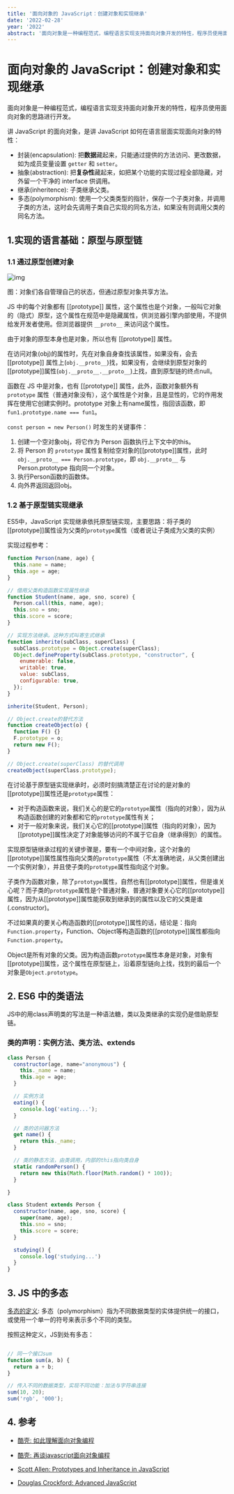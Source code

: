 ```yaml
---
title: '面向对象的 JavaScript：创建对象和实现继承'
date: '2022-02-28'
year: '2022'
abstract: '面向对象是一种编程范式，编程语言实现支持面向对象开发的特性，程序员使用面向对象的思路进行开发。讨论 JavaScript 的面向对象，是说它如何在语言层面实现面向对象的特性。'
---
```


# 面向对象的 JavaScript：创建对象和实现继承

面向对象是一种编程范式，编程语言实现支持面向对象开发的特性，程序员使用面向对象的思路进行开发。

讲 JavaScript 的面向对象，是讲 JavaScript 如何在语言层面实现面向对象的特性：

- 封装(encapsulation): 把**数据**藏起来，只能通过提供的方法访问、更改数据，如为成员变量设置 `getter` 和 `setter`。
- 抽象(abstraction): 把**复杂性**藏起来，如把某个功能的实现过程全部隐藏，对外留一个干净的 interface 供调用。
- 继承(inheritence): 子类继承父类。
- 多态(polymorphism): 使用一个父类类型的指针，保存一个子类对象，并调用子类的方法，这时会先调用子类自己实现的同名方法，如果没有则调用父类的同名方法。

## 1.实现的语言基础：原型与原型链

### 1.1 通过原型创建对象

![img](https://docs.microsoft.com/en-us/previous-versions/msdn10/images/ff852808.img007(en-us,msdn.10).png)

图：对象们各自管理自己的状态，但通过原型对象共享方法。

JS 中的每个对象都有 [[prototype]] 属性，这个属性也是个对象，一般叫它对象的（隐式）原型，这个属性在规范中是隐藏属性，供浏览器引擎内部使用，不提供给发开发者使用。但浏览器提供 `__proto__` 来访问这个属性。

由于对象的原型本身也是对象，所以也有 [[prototype]] 属性。

在访问对象(obj)的属性时，先在对象自身查找该属性，如果没有，会去 [[prototype]] 属性上(`obj.__proto__`)找，如果没有，会继续到原型对象的[[prototype]]属性(`obj.__proto__.__proto__`)上找，直到原型链的终点null。

函数在 JS 中是对象，也有 [[prototype]] 属性，此外，函数对象额外有 `prototype` 属性（普通对象没有），这个属性是个对象，且是显性的，它的作用发挥在使用它创建实例时。prototype 对象上有name属性，指回该函数，即`fun1.prototype.name === fun1`。

`const person = new Person()` 时发生的关键事件：

1. 创建一个空对象obj，将它作为 Person 函数执行上下文中的this。
2. 将 Person 的 `prototype` 属性复制给空对象的[[prototype]]属性，此时 `obj.__proto__ === Person.prototype`，即 `obj.__proto__` 与 Person.prototype 指向同一个对象。
3. 执行Person函数的函数体。
4. 向外界返回返回obj。

### 1.2 基于原型链实现继承

ES5中，JavaScript 实现继承依托原型链实现，主要思路：将子类的[[prototype]]属性设为父类的`prototype`属性（或者说让子类成为父类的实例）

实现过程参考：

```js
function Person(name, age) {
  this.name = name;
  this.age = age;
}

// 借用父类构造函数实现属性继承
function Student(name, age, sno, score) {
  Person.call(this, name, age); 
  this.sno = sno;
  this.score = score;
}

// 实现方法继承。这种方式叫寄生式继承 
function inherite(subClass, superClass) {
  subClass.prototype = Object.create(superClass);
  Object.defineProperty(subClass.prototype, "constructor", {
    enumerable: false,
    writable: true,
    value: subClass,
    configurable: true,
  });
}

inherite(Student, Person);

// Object.create的替代方法
function createObject(o) {
  function F() {}
  F.prototype = o;
  return new F();
}

// Object.create(superClass) 的替代调用
createObject(superClass.prototype);

```

在讨论基于原型链实现继承时，必须时刻搞清楚正在讨论的是对象的[[prototype]]属性还是`prototype`属性：

- 对于构造函数来说，我们关心的是它的`prototype`属性（指向的对象），因为从构造函数创建的对象都和它的`prototype`属性有关；
- 对于一般对象来说，我们关心它的[[prototype]]属性（指向的对象），因为[[prototype]]属性决定了对象能够访问的不属于它自身（继承得到）的属性。

实现原型链继承过程的关键步骤是，要有一个中间对象，这个对象的[[prototype]]属性属性指向父类的`prototype`属性（不太准确地说，从父类创建出一个实例对象），并且使子类的`prototype`属性指向这个对象。

子类作为函数对象，除了`prototype`属性，自然也有[[prototype]]属性，但是谁关心呢？而子类的`prototype`属性是个普通对象，普通对象要关心它的[[prototype]]属性，因为从[[prototype]]属性能获取到继承到的属性以及它的父类是谁(.constructor)。

不过如果真的要关心构造函数的[[prototype]]属性的话，结论是：指向`Function.property`，Function、Object等构造函数的[[prototype]]属性都指向`Function.property`。

Object是所有对象的父类。因为构造函数`prototype`属性本身是对象，对象有[[prototype]]属性，这个属性在原型链上，沿着原型链向上找，找到的最后一个对象是`Object.prototype`。

## 2. ES6 中的类语法

JS中的用class声明类的写法是一种语法糖，类以及类继承的实现仍是借助原型链。

### 类的声明：实例方法、类方法、extends

```js 
class Person {
  constructor(age, name="anonymous") {
    this._name = name;
    this.age = age;
  }

  // 实例方法
  eating() {
    console.log('eating...');
  }

  // 类的访问器方法
  get name() {
    return this._name;
  }

  // 类的静态方法，由类调用，内部的this指向类自身
  static randomPerson() {
    return new this(Math.floor(Math.random() * 100));
  }

}

class Student extends Person {
  constructor(name, age, sno, score) {
    super(name, age);
    this.sno = sno;
    this.score = score;
  }

  studying() {
    console.log('studying...')
  }
}
```

## 3. JS 中的多态

[多态的定义](https://zh.wikipedia.org/wiki/%E5%A4%9A%E6%80%81_(%E8%AE%A1%E7%AE%97%E6%9C%BA%E7%A7%91%E5%AD%A6)): 多态（polymorphism）指为不同数据类型的实体提供统一的接口，或使用一个单一的符号来表示多个不同的类型。

按照这种定义，JS到处有多态：

```js

// 同一个接口sum
function sum(a, b) {
  return a + b;
}

// 传入不同的数据类型，实现不同功能：加法与字符串连接
sum(10, 20);
sum('rgb', '000');
```

## 4. 参考

- [酷壳: 如此理解面向对象编程](http://coolshell.cn/articles/6441.html)

- [酷壳: 再谈javascript面向对象编程](http://coolshell.cn/articles/6668.html)

- [Scott Allen: Prototypes and Inheritance in JavaScript](https://docs.microsoft.com/en-us/previous-versions/msdn10/ff852808(v=msdn.10))

- [Douglas Crockford: Advanced JavaScript](https://www.youtube.com/watch?v=DwYPG6vreJg)
